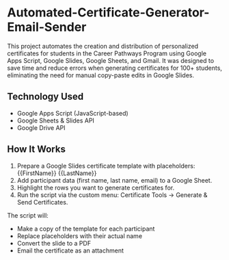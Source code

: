 # Automated-Certificate-Generator-Email-Sender
This project automates the creation and distribution of personalized certificates for students in the Career Pathways Program using Google Apps Script, Google Slides, Google Sheets, and Gmail. It was designed to save time and reduce errors when generating certificates for 100+ students, eliminating the need for manual copy-paste edits in Google Slides.

## **Technology Used**
- Google Apps Script (JavaScript-based)
- Google Sheets & Slides API
- Google Drive API

## **How It Works**
1. Prepare a Google Slides certificate template with placeholders:
   {{FirstName}}
   {{LastName}}
2. Add participant data (first name, last name, email) to a Google Sheet.
3. Highlight the rows you want to generate certificates for.
4. Run the script via the custom menu: Certificate Tools → Generate & Send Certificates.

The script will:
- Make a copy of the template for each participant
- Replace placeholders with their actual name
- Convert the slide to a PDF
- Email the certificate as an attachment
